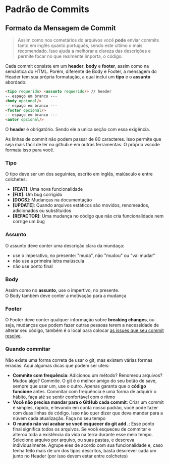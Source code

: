 # Padrão de Commits

## Formato da Mensagem de Commit

> Assim como nos cometários do arquivos você **pode** enviar commits tanto em inglês quanto português, sendo este ultimo o mais recomendado. Isso ajuda a melhorar a clareza das descrições e permite focar no que realmente importa, o código.    

Cada commit consiste em um **header**, **body** e **footer**, assim como na semântica do HTML. Porém, diferente de Body e Footer, a mensagem do Header tem sua própria formatação, a qual inclui um **tipo** e o **assunto** abordado:   

```html
<tipo requerido> <assunto requerido/> // header
-- espaço em branco ---
<body opcional/>
-- espaço em branco ---
<footer opcional/>
-- espaço em branco ---
<autor opcional/>
```

O **header** é obrigatório. Sendo ele a unica seção com essa exigência.  

As linhas de commit não podem passar de 80 caracteres. Isso permite que seja mais fácil de ler 
no github e em outras ferramentas. O próprio vscode formata isso para você.      

### Tipo

O tipo deve ser um dos seguintes, escrito em inglês, maiúsculo e entre colchetes:

* **[FEAT]**: Uma nova funcionalidade
* **[FIX]**: Um bug corrigido
* **[DOCS]**: Mudanças na documentação
* **[UPDATE]**: Quando arquivos estáticos são movidos, renomeados, adicionados ou substituidos
* **[REFACTOR]**: Uma mudança no código que não cria funcionalidade nem corrige um bug   

### Assunto

O assunto deve conter uma descriçâo clara da mundaça:  

* use o imperativo, no presente: "muda", não "mudou" ou "vai mudar"
* não use a primeira letra maiúscula
* não use ponto final

### Body

Assim como no **assunto**, use o impertivo, no presente.  
O Body também deve conter a motivação para a mudança   

### Footer

O Footer deve conter qualquer informação sobre **breaking changes**, ou seja, mudanças que podem fazer outras pessoas terem a necessidade de alterar seu código, também é o local para colocar [as issues que seu commit resolve][closing-issues].    

### Quando commitar

Não existe uma forma correta de usar o git, mas existem várias formas erradas. Aqui algumas dicas que podem ser uteis:  

* **Commite com frequência**: Adicionou um método? Renomeou arquivos? Mudou algo? Commite. O git é o melhor amigo do seu botão de save, sempre que usar um, use o outro. Apenas garanta que o **código funcione** antes. Commitar com frequência é uma forma de adquirir o hábito, faça até se sentir confortável com o ritmo
* **Você não precisa mandar para o GitHub cada commit**: Criar um commit é simples, rápido, e levando em conta nosso padrão, você pode fazer com duas linhas de código. Isso não quer dizer que deva mandar para a núvem cada atualização. Faça no seu tempo
* **O mundo não vai acabar se você esquecer do git add .**: Esse ponto final significa todos os arquivos. Se você esqueceu de commitar e alterou toda a existência da vida na terra durante esse meio tempo. Selecione arquivo por arquivo, ou suas pastas, e descreva individualmente. Agrupe eles de acordo com sua funcionalidade e, caso tenha feito mais de um dos tipos descritos, basta descrever cada um junto no Header (por isso devem estar entre colchetes) 



[closing-issues]: https://help.github.com/articles/closing-issues-via-commit-messages/
